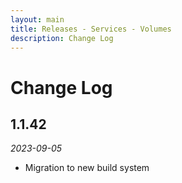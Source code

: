 ```yaml
---
layout: main
title: Releases - Services - Volumes
description: Change Log
---
```


# Change Log

## 1.1.42

*2023-09-05*

- Migration to new build system

